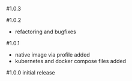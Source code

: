 #1.0.3

#1.0.2
- refactoring and bugfixes

#1.0.1
- native image via profile added
- kubernetes and docker compose files added

#1.0.0
initial release